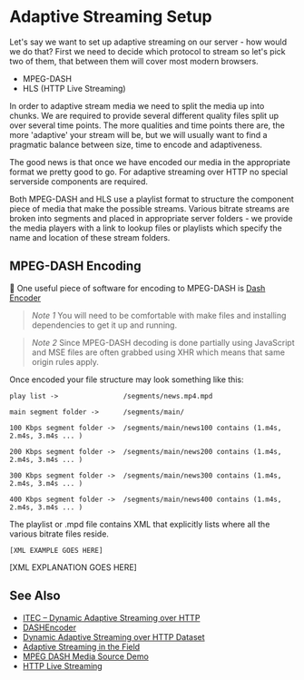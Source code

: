 Adaptive Streaming Setup
========================

Let's say we want to set up adaptive streaming on our server - how would we do that? First we need to decide which protocol to stream so let's pick two of them, that between them will cover most modern browsers.

* MPEG-DASH
* HLS (HTTP Live Streaming)

In order to adaptive stream media we need to split the media up into chunks. We are required to provide several different quality files split up over several time points. The more qualities and time points there are, the more 'adaptive' your stream will be, but we will usually want to find a pragmatic balance between size, time to encode and adaptiveness.

The good news is that once we have encoded our media in the appropriate format we pretty good to go. For adaptive streaming over HTTP no special serverside components are required.

Both MPEG-DASH and HLS use a playlist format to structure the component piece of media that make the possible streams. Various bitrate streams are broken into segments and placed in appropriate server folders - we provide the media players with a link to lookup files or playlists which specify the name and location of these stream folders.


MPEG-DASH Encoding
------------------

One useful piece of software for encoding to MPEG-DASH is [Dash Encoder](https://github.com/slederer/DASHEncoder) 

> *Note 1* You will need to be comfortable with make files and installing dependencies to get it up and running.

> *Note 2* Since MPEG-DASH decoding is done partially using JavaScript and MSE files are often grabbed using XHR which means that same origin rules apply.


Once encoded your file structure may look something like this:

`````
play list ->                /segments/news.mp4.mpd
  
main segment folder ->      /segments/main/

100 Kbps segment folder ->  /segments/main/news100 contains (1.m4s, 2.m4s, 3.m4s ... )

200 Kbps segment folder ->  /segments/main/news200 contains (1.m4s, 2.m4s, 3.m4s ... )

300 Kbps segment folder ->  /segments/main/news300 contains (1.m4s, 2.m4s, 3.m4s ... )

400 Kbps segment folder ->  /segments/main/news400 contains (1.m4s, 2.m4s, 3.m4s ... )
`````

The playlist or .mpd file contains XML that explicitly lists where all the various bitrate files reside.

`````
[XML EXAMPLE GOES HERE]
`````

[XML EXPLANATION GOES HERE]


See Also
--------

- [ITEC – Dynamic Adaptive Streaming over HTTP](http://www-itec.uni-klu.ac.at/dash/?page_id=207)
- [DASHEncoder](https://github.com/slederer/DASHEncoder)
- [Dynamic Adaptive Streaming over HTTP Dataset](http://www-itec.uni-klu.ac.at/bib/files/p89-lederer.pdf)
- [Adaptive Streaming in the Field](http://www.streamingmedia.com/Articles/Editorial/Featured-Articles/Adaptive-Streaming-in-the-Field-73017.aspx)
- [MPEG DASH Media Source Demo](https://dash-mse-test.appspot.com/media.html)
- [HTTP Live Streaming](https://developer.apple.com/streaming/)




